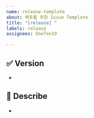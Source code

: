 ```yaml
---
name: release-template
about: 배포를 위한 Issue Template
title: "[release] "
labels: release
assignees: OneTen19

---
```


## ✅ Version

- 

## 📄 Describe

- 
